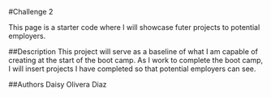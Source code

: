 #Challenge 2

This page is a starter code where I will showcase futer projects to potential employers. 

##Description
This project will serve as a baseline of what I am capable of creating at the start of the boot camp. As I work to complete the boot camp, I will insert projects I have completed so that potential employers can see.

##Authors
Daisy Olivera Diaz

